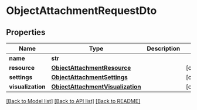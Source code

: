 # ObjectAttachmentRequestDto

## Properties
Name | Type | Description | Notes
------------ | ------------- | ------------- | -------------
**name** | **str** |  | 
**resource** | [**ObjectAttachmentResource**](ObjectAttachmentResource.md) |  | [optional] 
**settings** | [**ObjectAttachmentSettings**](ObjectAttachmentSettings.md) |  | [optional] 
**visualization** | [**ObjectAttachmentVisualization**](ObjectAttachmentVisualization.md) |  | [optional] 

[[Back to Model list]](../README.md#documentation-for-models) [[Back to API list]](../README.md#documentation-for-api-endpoints) [[Back to README]](../README.md)


